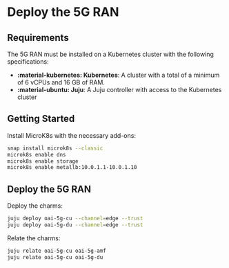 # Deploy the 5G RAN

## Requirements

The 5G RAN must be installed on a Kubernetes cluster with the following specifications:

- **:material-kubernetes: Kubernetes**: A cluster with a total of a minimum of 6 vCPUs and 16 GB of RAM.
- **:material-ubuntu: Juju**: A Juju controller with access to the Kubernetes cluster

## Getting Started

Install MicroK8s with the necessary add-ons:

```bash
snap install microk8s --classic
microk8s enable dns
microk8s enable storage
microk8s enable metallb:10.0.1.1-10.0.1.10
```

## Deploy the 5G RAN

Deploy the charms:

```bash
juju deploy oai-5g-cu --channel=edge --trust
juju deploy oai-5g-du --channel=edge --trust
```

Relate the charms:

```bash
juju relate oai-5g-cu oai-5g-amf
juju relate oai-5g-cu oai-5g-du
```
